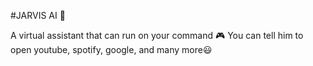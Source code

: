 #JARVIS AI 🤖

A virtual assistant that can run on your command 🎮
You can tell him to open youtube, spotify, google, and many more😃
